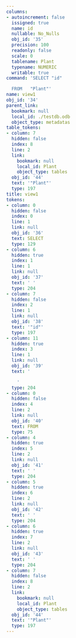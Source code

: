 ```yaml
---
columns:
- autoincrement: false
  issigned: true
  name: id
  nullable: No_Nulls
  obj_id: '35'
  precision: 100
  readonly: false
  scale: 0
  tablename: Plant
  typename: NUMERIC
  writable: true
command: 'SELECT "id"

  FROM   "Plant"'
name: view1
obj_id: '34'
parent_link:
  bookmark: null
  local_id: ./testdb.odb
  object_type: metadatas
table_tokens:
- column: 7
  hidden: false
  index: 8
  line: 2
  link:
    bookmark: null
    local_id: Plant
    object_type: tables
  obj_id: '44'
  text: '"Plant"'
  type: 197
title: view1
tokens:
- column: 0
  hidden: false
  index: 0
  line: 1
  link: null
  obj_id: '36'
  text: SELECT
  type: 129
- column: 6
  hidden: true
  index: 1
  line: 1
  link: null
  obj_id: '37'
  text: ' '
  type: 204
- column: 7
  hidden: false
  index: 2
  line: 1
  link: null
  obj_id: '38'
  text: '"id"'
  type: 197
- column: 11
  hidden: true
  index: 3
  line: 1
  link: null
  obj_id: '39'
  text: '

    '
  type: 204
- column: 0
  hidden: false
  index: 4
  line: 2
  link: null
  obj_id: '40'
  text: FROM
  type: 75
- column: 4
  hidden: true
  index: 5
  line: 2
  link: null
  obj_id: '41'
  text: ' '
  type: 204
- column: 5
  hidden: true
  index: 6
  line: 2
  link: null
  obj_id: '42'
  text: ' '
  type: 204
- column: 6
  hidden: true
  index: 7
  line: 2
  link: null
  obj_id: '43'
  text: ' '
  type: 204
- column: 7
  hidden: false
  index: 8
  line: 2
  link:
    bookmark: null
    local_id: Plant
    object_type: tables
  obj_id: '44'
  text: '"Plant"'
  type: 197
---
```

